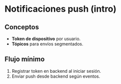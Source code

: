 # Notificaciones push (intro)

## Conceptos
- **Token de dispositivo** por usuario.
- **Tópicos** para envíos segmentados.

## Flujo mínimo
1. Registrar token en backend al iniciar sesión.
2. Enviar push desde backend según eventos.
